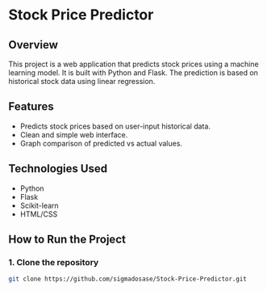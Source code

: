 # Stock Price Predictor

##  Overview

This project is a web application that predicts stock prices using a machine learning model. It is built with Python and Flask. The prediction is based on historical stock data using linear regression.

##  Features

- Predicts stock prices based on user-input historical data.
- Clean and simple web interface.
- Graph comparison of predicted vs actual values.

##  Technologies Used

- Python  
- Flask  
- Scikit-learn  
- HTML/CSS  

##  How to Run the Project

### 1. Clone the repository
```bash
git clone https://github.com/sigmadosase/Stock-Price-Predictor.git
